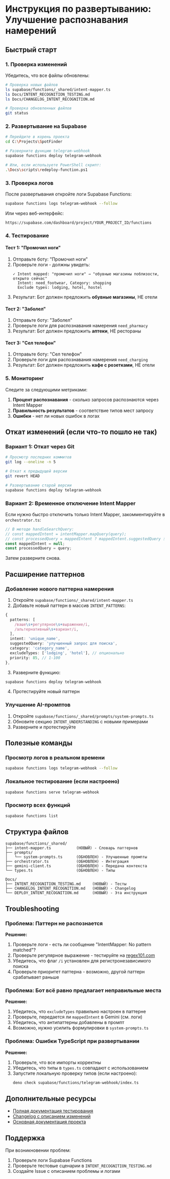 # Инструкция по развертыванию: Улучшение распознавания намерений

## Быстрый старт

### 1. Проверка изменений

Убедитесь, что все файлы обновлены:

```bash
# Проверка новых файлов
ls supabase/functions/_shared/intent-mapper.ts
ls Docs/INTENT_RECOGNITION_TESTING.md
ls Docs/CHANGELOG_INTENT_RECOGNITION.md

# Проверка обновленных файлов
git status
```

### 2. Развертывание на Supabase

```bash
# Перейдите в корень проекта
cd C:\Projects\SpotFinder

# Разверните функцию telegram-webhook
supabase functions deploy telegram-webhook

# Или, если используете PowerShell скрипт:
.\Docs\scripts\redeploy-function.ps1
```

### 3. Проверка логов

После развертывания откройте логи Supabase Functions:

```bash
supabase functions logs telegram-webhook --follow
```

Или через веб-интерфейс:
```
https://supabase.com/dashboard/project/YOUR_PROJECT_ID/functions
```

### 4. Тестирование

#### Тест 1: "Промочил ноги"
1. Отправьте боту: "Промочил ноги"
2. Проверьте логи - должны увидеть:
   ```
   ✓ Intent mapped: "промочил ноги" → "обувные магазины поблизости, открыто сейчас"
     Intent: need_footwear, Category: shopping
     Exclude types: lodging, hotel, hostel
   ```
3. Результат: Бот должен предложить **обувные магазины**, НЕ отели

#### Тест 2: "Заболел"
1. Отправьте боту: "Заболел"
2. Проверьте логи для распознавания намерения `need_pharmacy`
3. Результат: Бот должен предложить **аптеки**, НЕ рестораны

#### Тест 3: "Сел телефон"
1. Отправьте боту: "Сел телефон"
2. Проверьте логи для распознавания намерения `need_charging`
3. Результат: Бот должен предложить **кафе с розетками**, НЕ отели

### 5. Мониторинг

Следите за следующими метриками:

1. **Процент распознавания** - сколько запросов распознаются через Intent Mapper
2. **Правильность результатов** - соответствие типов мест запросу
3. **Ошибки** - нет ли новых ошибок в логах

## Откат изменений (если что-то пошло не так)

### Вариант 1: Откат через Git

```bash
# Просмотр последних коммитов
git log --oneline -n 5

# Откат к предыдущей версии
git revert HEAD

# Развертывание старой версии
supabase functions deploy telegram-webhook
```

### Вариант 2: Временное отключение Intent Mapper

Если нужно быстро отключить только Intent Mapper, закомментируйте в `orchestrator.ts`:

```typescript
// В методе handleSearchQuery:
// const mappedIntent = intentMapper.mapQuery(query);
// const processedQuery = mappedIntent ? mappedIntent.suggestedQuery : query;
const mappedIntent = null;
const processedQuery = query;
```

Затем разверните снова.

## Расширение паттернов

### Добавление нового паттерна намерения

1. Откройте `supabase/functions/_shared/intent-mapper.ts`
2. Добавьте новый паттерн в массив `INTENT_PATTERNS`:

```typescript
{
  patterns: [
    /ваше\s+регулярное\s+выражение/i,
    /альтернативный\s+вариант/i,
  ],
  intent: 'unique_name',
  suggestedQuery: 'улучшенный запрос для поиска',
  category: 'category_name',
  excludeTypes: ['lodging', 'hotel'], // опционально
  priority: 85, // 1-100
},
```

3. Разверните функцию:
```bash
supabase functions deploy telegram-webhook
```

4. Протестируйте новый паттерн

### Улучшение AI-промптов

1. Откройте `supabase/functions/_shared/prompts/system-prompts.ts`
2. Обновите секцию `INTENT_UNDERSTANDING` с новыми примерами
3. Разверните и протестируйте

## Полезные команды

### Просмотр логов в реальном времени
```bash
supabase functions logs telegram-webhook --follow
```

### Локальное тестирование (если настроено)
```bash
supabase functions serve telegram-webhook
```

### Просмотр всех функций
```bash
supabase functions list
```

## Структура файлов

```
supabase/functions/_shared/
├── intent-mapper.ts           (НОВЫЙ) - Словарь паттернов
├── prompts/
│   └── system-prompts.ts      (ОБНОВЛЕН) - Улучшенные промпты
├── orchestrator.ts            (ОБНОВЛЕН) - Интеграция
├── gemini-client.ts           (ОБНОВЛЕН) - Передача контекста
└── types.ts                   (ОБНОВЛЕН) - Типы

Docs/
├── INTENT_RECOGNITION_TESTING.md     (НОВЫЙ) - Тесты
├── CHANGELOG_INTENT_RECOGNITION.md   (НОВЫЙ) - Changelog
└── DEPLOY_INTENT_RECOGNITION.md      (НОВЫЙ) - Эта инструкция
```

## Troubleshooting

### Проблема: Паттерн не распознается

**Решение:**
1. Проверьте логи - есть ли сообщение "IntentMapper: No pattern matched"?
2. Проверьте регулярное выражение - тестируйте на [regex101.com](https://regex101.com)
3. Убедитесь, что флаг `/i` установлен для регистронезависимого поиска
4. Проверьте приоритет паттерна - возможно, другой паттерн срабатывает раньше

### Проблема: Бот всё равно предлагает неправильные места

**Решение:**
1. Убедитесь, что `excludeTypes` правильно настроен в паттерне
2. Проверьте, передается ли `mappedIntent` в Gemini (см. логи)
3. Убедитесь, что антипаттерны добавлены в промпт
4. Возможно, нужно усилить формулировки в `system-prompts.ts`

### Проблема: Ошибки TypeScript при развертывании

**Решение:**
1. Проверьте, что все импорты корректны
2. Убедитесь, что типы в `types.ts` совпадают с использованием
3. Запустите локальную проверку типов (если настроено):
   ```bash
   deno check supabase/functions/telegram-webhook/index.ts
   ```

## Дополнительные ресурсы

- [Полная документация тестирования](./INTENT_RECOGNITION_TESTING.md)
- [Changelog с описанием изменений](./CHANGELOG_INTENT_RECOGNITION.md)
- [Основная документация проекта](../README.md)

## Поддержка

При возникновении проблем:
1. Проверьте логи Supabase Functions
2. Проверьте тестовые сценарии в `INTENT_RECOGNITION_TESTING.md`
3. Создайте Issue с описанием проблемы и логами

